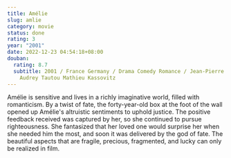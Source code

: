 ```yaml
---
title: Amélie
slug: amlie
category: movie
status: done
rating: 3
year: "2001"
date: 2022-12-23 04:54:18+08:00
douban:
  rating: 8.7
  subtitle: 2001 / France Germany / Drama Comedy Romance / Jean-Pierre Jeunet /
    Audrey Tautou Mathieu Kassovitz
---
```


Amélie is sensitive and lives in a richly imaginative world, filled with romanticism. By a twist of fate, the forty-year-old box at the foot of the wall opened up Amélie's altruistic sentiments to uphold justice. The positive feedback received was captured by her, so she continued to pursue righteousness. She fantasized that her loved one would surprise her when she needed him the most, and soon it was delivered by the god of fate. The beautiful aspects that are fragile, precious, fragmented, and lucky can only be realized in film.
